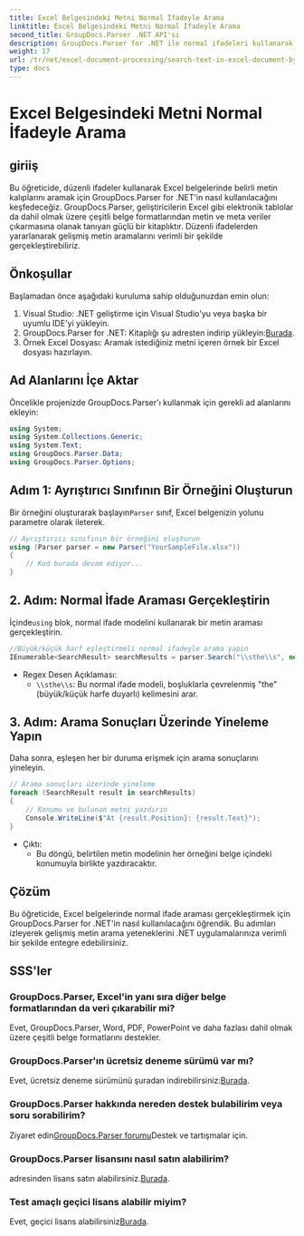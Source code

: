 ```yaml
---
title: Excel Belgesindeki Metni Normal İfadeyle Arama
linktitle: Excel Belgesindeki Metni Normal İfadeyle Arama
second_title: GroupDocs.Parser .NET API'si
description: GroupDocs.Parser for .NET ile normal ifadeleri kullanarak Excel belgelerinde metin aramayı öğrenin. Gelişmiş metin aramalarını verimli bir şekilde gerçekleştirin.
weight: 17
url: /tr/net/excel-document-processing/search-text-in-excel-document-by-regular-expression/
type: docs
---
```

# Excel Belgesindeki Metni Normal İfadeyle Arama

## giriiş
Bu öğreticide, düzenli ifadeler kullanarak Excel belgelerinde belirli metin kalıplarını aramak için GroupDocs.Parser for .NET'in nasıl kullanılacağını keşfedeceğiz. GroupDocs.Parser, geliştiricilerin Excel gibi elektronik tablolar da dahil olmak üzere çeşitli belge formatlarından metin ve meta veriler çıkarmasına olanak tanıyan güçlü bir kitaplıktır. Düzenli ifadelerden yararlanarak gelişmiş metin aramalarını verimli bir şekilde gerçekleştirebiliriz.
## Önkoşullar
Başlamadan önce aşağıdaki kuruluma sahip olduğunuzdan emin olun:
1. Visual Studio: .NET geliştirme için Visual Studio'yu veya başka bir uyumlu IDE'yi yükleyin.
2.  GroupDocs.Parser for .NET: Kitaplığı şu adresten indirip yükleyin:[Burada](https://releases.groupdocs.com/parser/net/).
3. Örnek Excel Dosyası: Aramak istediğiniz metni içeren örnek bir Excel dosyası hazırlayın.

## Ad Alanlarını İçe Aktar
Öncelikle projenizde GroupDocs.Parser'ı kullanmak için gerekli ad alanlarını ekleyin:
```csharp
using System;
using System.Collections.Generic;
using System.Text;
using GroupDocs.Parser.Data;
using GroupDocs.Parser.Options;
```
## Adım 1: Ayrıştırıcı Sınıfının Bir Örneğini Oluşturun
 Bir örneğini oluşturarak başlayın`Parser` sınıf, Excel belgenizin yolunu parametre olarak ileterek.
```csharp
// Ayrıştırıcı sınıfının bir örneğini oluşturun
using (Parser parser = new Parser("YourSampleFile.xlsx"))
{
    // Kod burada devam ediyor...
}
```
## 2. Adım: Normal İfade Araması Gerçekleştirin
 İçinde`using` blok, normal ifade modelini kullanarak bir metin araması gerçekleştirin.
```csharp
//Büyük/küçük harf eşleştirmeli normal ifadeyle arama yapın
IEnumerable<SearchResult> searchResults = parser.Search("\\sthe\\s", new SearchOptions(true, false, true));
```
- Regex Desen Açıklaması:
  - `\\sthe\\s`: Bu normal ifade modeli, boşluklarla çevrelenmiş "the" (büyük/küçük harfe duyarlı) kelimesini arar.
## 3. Adım: Arama Sonuçları Üzerinde Yineleme Yapın
Daha sonra, eşleşen her bir duruma erişmek için arama sonuçlarını yineleyin.
```csharp
// Arama sonuçları üzerinde yineleme
foreach (SearchResult result in searchResults)
{
    // Konumu ve bulunan metni yazdırın
    Console.WriteLine($"At {result.Position}: {result.Text}");
}
```
- Çıktı:
  - Bu döngü, belirtilen metin modelinin her örneğini belge içindeki konumuyla birlikte yazdıracaktır.

## Çözüm
Bu öğreticide, Excel belgelerinde normal ifade araması gerçekleştirmek için GroupDocs.Parser for .NET'in nasıl kullanılacağını öğrendik. Bu adımları izleyerek gelişmiş metin arama yeteneklerini .NET uygulamalarınıza verimli bir şekilde entegre edebilirsiniz.

## SSS'ler
### GroupDocs.Parser, Excel'in yanı sıra diğer belge formatlarından da veri çıkarabilir mi?
Evet, GroupDocs.Parser, Word, PDF, PowerPoint ve daha fazlası dahil olmak üzere çeşitli belge formatlarını destekler.
### GroupDocs.Parser'ın ücretsiz deneme sürümü var mı?
 Evet, ücretsiz deneme sürümünü şuradan indirebilirsiniz:[Burada](https://releases.groupdocs.com/).
### GroupDocs.Parser hakkında nereden destek bulabilirim veya soru sorabilirim?
 Ziyaret edin[GroupDocs.Parser forumu](https://forum.groupdocs.com/c/parser/17)Destek ve tartışmalar için.
### GroupDocs.Parser lisansını nasıl satın alabilirim?
 adresinden lisans satın alabilirsiniz.[Burada](https://purchase.groupdocs.com/buy).
### Test amaçlı geçici lisans alabilir miyim?
 Evet, geçici lisans alabilirsiniz[Burada](https://purchase.groupdocs.com/temporary-license/).
